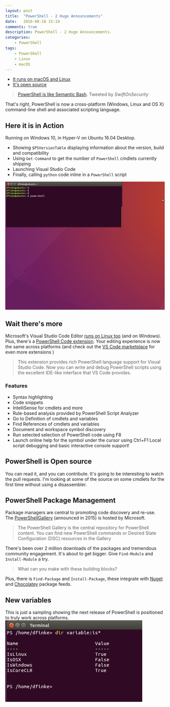 ```yaml
---
layout: post
title:  "PowerShell - 2 Huge Announcements"
date:   2016-08-18 15:19
comments: true
description: PowerShell - 2 Huge Announcements.
categories: 
    - PowerShell
tags: 
    - PowerShell
    - Linux
    - macOS
---
```


* [It runs on macOS and Linux](https://github.com/PowerShell/PowerShell#get-powershell)
* [It's open source](https://github.com/PowerShell/PowerShell)

> [PowerShell is like Semantic Bash](https://twitter.com/SwiftOnSecurity/status/747554376827338754). Tweeted by *SwiftOnSecurity*

That's right, PowerShell is now a cross-platform (Windows, Linux and OS X) command-line shell and associated scripting language.

## Here it is in Action

Running on Windows 10, in Hyper-V on Ubuntu 16.04 Desktop.

* Showing  `$PSVersionTable` displaying information about the version, build and compatibility
* Using `Get-Command` to get the number of `PowerShell` cmdlets currently shipping
* Launching Visual Studio Code
* Finally, calling `python` code inline in a `PowerShell` script

![](../images/posts/animation.gif)


## Wait there's more
Microsoft's Visual Studio Code Editor [runs on Linux too](https://code.visualstudio.com/download) (and on Windows). Plus, there's a [PowerShell Code extension](https://marketplace.visualstudio.com/items?itemName=ms-vscode.PowerShell). Your editing experience is now the same across platforms (and check out the [VS Code marketplace](https://marketplace.visualstudio.com/VSCode) for even more extensions )

> This extension provides rich PowerShell language support for Visual Studio Code.
Now you can write and debug PowerShell scripts using the excellent IDE-like interface that VS Code provides.

### Features
* Syntax highlighting
* Code snippets
* IntelliSense for cmdlets and more
* Rule-based analysis provided by PowerShell Script Analyzer
* Go to Definition of cmdlets and variables
* Find References of cmdlets and variables
* Document and workspace symbol discovery
* Run selected selection of PowerShell code using F8
* Launch online help for the symbol under the cursor using Ctrl+F1
Local script debugging and basic interactive console support!

## PowerShell is Open source
You can read it, and you can contribute. It's going to be interesting to watch the pull requests. I'm looking at some of the source on some cmdlets for the first time without using a disassembler.

## PowerShell Package Management
Package managers are central to promoting code discovery and re-use. The [PowerShellGallery](https://www.powershellgallery.com/) (announced in 2015) is hosted by Microsoft.

> The PowerShell Gallery is the central repository for PowerShell content. You can find new PowerShell commands or Desired State Configuration (DSC) resources in the Gallery

There's been over 2 million downloads of the packages and tremendous community engagement. It's about to get bigger. Give `Find-Module` and `Install-Module` a try.

> What can you make with these building blocks?

Plus, there is `Find-Package` and `Install-Package`, these integrate with [Nuget](https://www.nuget.org/) and [Chocolatey](https://chocolatey.org/) package feeds.

## New variables
This is just a sampling showing the next release of PowerShell is positioned to truly work across platforms.
![](https://github.com/dfinke/GifCam/blob/master/stuff/image001.png?raw=true)
